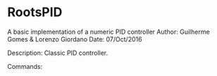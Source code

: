 # RootsPID

A basic implementation of a numeric PID controller
Author:	Guilherme Gomes & Lorenzo Giordano
Date:	07/Oct/2016

Description:
  Classic PID controller.


Commands:
